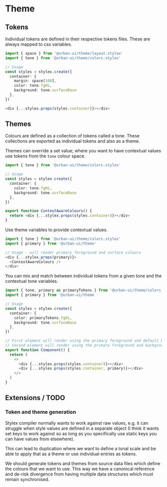 
# Theme

## Tokens

Individual tokens are defined in their respective tokens files. These are always mapped to css variables.

```ts
import { space } from '@urban-ui/theme/layout.stylex'
import { tone } from '@urban-ui/theme/colors.stylex'

// Usage
const styles = stylex.create({
  container: {
    margin: space[100],
    color: tone.fgHi,
    background: tone.surfaceBase
  },
})

<div {...stylex.props(styles.container)}></div>
```

## Themes

Colours are defined as a collection of tokens called a tone. These collections are exported as individual tokens and also as a theme.

Themes can override a set value; where you want to have contextual values use tokens from the `tone` colour space.

```ts
import { tone } from '@urban-ui/theme/colors.stylex'

// Usage
const styles = stylex.create({
  container: {
    color: tone.fgHi,
    background: tone.surfaceBase
  },
})

export function ContextAwareColours() {
  return <div {...stylex.props(styles.container)}></div>
}
```

Use theme variables to provide contextual values.

```ts
import { tone } from '@urban-ui/theme/colors.stylex'
import { primary } from '@urban-ui/theme' 

// Usage - will render primary foreground and surface colours
<div {...stylex.props(primary)}>
  <ContextAwareColours />
</div>
```

You can mix and match between individual tokens from a given tone and the contextual tone variables.

```ts
import { tone, primary as primaryTokens } from '@urban-ui/theme/colors.stylex'
import { primary } from '@urban-ui/theme

// Usage
const styles = stylex.create({
  container: {
    color: primaryTokens.fgHi,
    background: tone.surfaceBase
  },
})

// First element will render using the primary foreground and default background colours.
// Second element will render using the primary foreground and background colours.
export function Component() {
  return (
    <>
      <div {...stylex.props(styles.container)}></div>
      <div {...stylex.props(styles.container, primary)}></div>
    </>
  )
}
```



## Extensions / TODO

### Token and theme generation

Stylex compiler normally wants to work against raw values, e.g. it can struggle when style values are defined in a separate object (I think it wants set keys to work against so as long as you specifically use static keys you can have values from elsewhere).

This can lead to duplication where we want to define a tonal scale and be able to apply that as a theme or use individual entries as tokens.

We should generate tokens and themes from source data files which define the colours that we want to use. This way we have a canonical reference and de-risk divergence from having multiple data structures which must remain synchronised.
